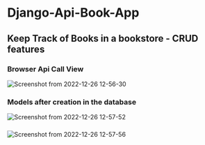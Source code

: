 # Django-Api-Book-App
## Keep Track of Books in a bookstore - CRUD features

### Browser Api Call View
![Screenshot from 2022-12-26 12-56-30](https://user-images.githubusercontent.com/46927702/209541629-512e82af-b76a-4f7d-97ec-23abdf7a638d.png)



### Models after creation in the database
![Screenshot from 2022-12-26 12-57-52](https://user-images.githubusercontent.com/46927702/209541633-9eecc52c-7965-4140-8ebb-1d1622b4669e.png)


### 
![Screenshot from 2022-12-26 12-57-56](https://user-images.githubusercontent.com/46927702/209541635-b7066d6a-6ef5-4db6-a542-47a4a3f5fcb9.png)
###

